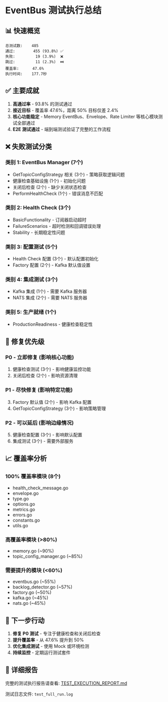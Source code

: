# EventBus 测试执行总结

## 📊 快速概览

```
总测试数:    485
通过:        455 (93.8%) ✅
失败:         19 (3.9%)  ❌
跳过:         11 (2.3%)  ⏭️
覆盖率:      47.6%
执行时间:    177.7秒
```

## ✅ 主要成就

1. **高通过率** - 93.8% 的测试通过
2. **接近目标** - 覆盖率 47.6%，距离 50% 目标仅差 2.4%
3. **核心功能稳定** - Memory EventBus、Envelope、Rate Limiter 等核心模块测试全部通过
4. **E2E 测试通过** - 端到端测试验证了完整的工作流程

## ❌ 失败测试分类

### 类别 1: EventBus Manager (7个)
- GetTopicConfigStrategy 相关 (3个) - 策略获取逻辑问题
- 健康检查基础设施 (1个) - 初始化问题
- 关闭后检查 (2个) - 缺少关闭状态检查
- PerformHealthCheck (1个) - 错误消息不匹配

### 类别 2: Health Check (3个)
- BasicFunctionality - 订阅器启动超时
- FailureScenarios - 超时检测和回调错误处理
- Stability - 长期稳定性问题

### 类别 3: 配置测试 (5个)
- Health Check 配置 (3个) - 默认配置初始化
- Factory 配置 (2个) - Kafka 默认值设置

### 类别 4: 集成测试 (3个)
- Kafka 集成 (1个) - 需要 Kafka 服务器
- NATS 集成 (2个) - 需要 NATS 服务器

### 类别 5: 生产就绪 (1个)
- ProductionReadiness - 健康检查稳定性

## 🎯 修复优先级

### P0 - 立即修复 (影响核心功能)
1. 健康检查测试 (3个) - 影响健康监控功能
2. 关闭后检查 (2个) - 影响资源清理

### P1 - 尽快修复 (影响特定功能)
3. Factory 默认值 (2个) - 影响 Kafka 配置
4. GetTopicConfigStrategy (3个) - 影响策略管理

### P2 - 可以延后 (影响边缘情况)
5. 健康检查配置 (3个) - 影响默认配置
6. 集成测试 (3个) - 需要外部服务

## 📈 覆盖率分析

### 100% 覆盖率模块 (8个)
- health_check_message.go
- envelope.go
- type.go
- options.go
- metrics.go
- errors.go
- constants.go
- utils.go

### 高覆盖率模块 (>80%)
- memory.go (~90%)
- topic_config_manager.go (~85%)

### 需要提升的模块 (<60%)
- eventbus.go (~55%)
- backlog_detector.go (~57%)
- factory.go (~50%)
- kafka.go (~45%)
- nats.go (~45%)

## 🚀 下一步行动

1. **修复 P0 测试** - 专注于健康检查和关闭后检查
2. **提升覆盖率** - 从 47.6% 提升到 50%
3. **优化集成测试** - 使用 Mock 或环境检测
4. **持续监控** - 定期运行测试套件

## 📝 详细报告

完整的测试执行报告请查看: [TEST_EXECUTION_REPORT.md](./TEST_EXECUTION_REPORT.md)

测试日志文件: `test_full_run.log`

